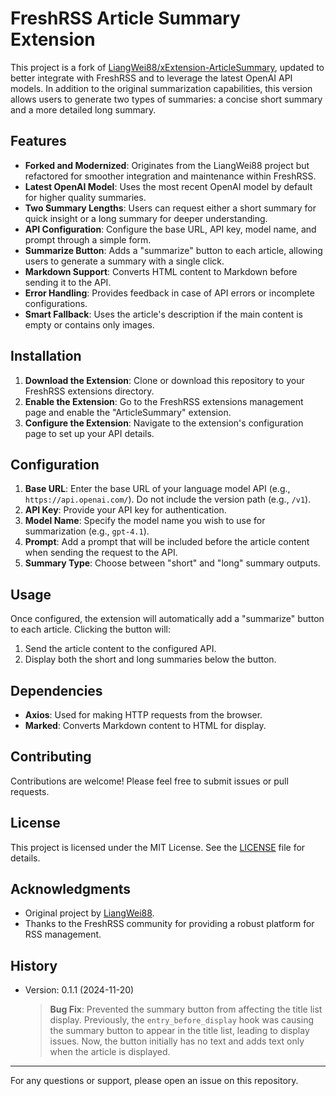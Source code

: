 # FreshRSS Article Summary Extension

This project is a fork of [LiangWei88/xExtension-ArticleSummary](https://github.com/LiangWei88/xExtension-ArticleSummary), updated to better integrate with FreshRSS and to leverage the latest OpenAI API models. In addition to the original summarization capabilities, this version allows users to generate two types of summaries: a concise short summary and a more detailed long summary.

## Features
- **Forked and Modernized**: Originates from the LiangWei88 project but refactored for smoother integration and maintenance within FreshRSS.
- **Latest OpenAI Model**: Uses the most recent OpenAI model by default for higher quality summaries.
- **Two Summary Lengths**: Users can request either a short summary for quick insight or a long summary for deeper understanding.
- **API Configuration**: Configure the base URL, API key, model name, and prompt through a simple form.
- **Summarize Button**: Adds a "summarize" button to each article, allowing users to generate a summary with a single click.
- **Markdown Support**: Converts HTML content to Markdown before sending it to the API.
- **Error Handling**: Provides feedback in case of API errors or incomplete configurations.
- **Smart Fallback**: Uses the article's description if the main content is empty or contains only images.

## Installation

1. **Download the Extension**: Clone or download this repository to your FreshRSS extensions directory.
2. **Enable the Extension**: Go to the FreshRSS extensions management page and enable the "ArticleSummary" extension.
3. **Configure the Extension**: Navigate to the extension's configuration page to set up your API details.

## Configuration

1. **Base URL**: Enter the base URL of your language model API (e.g., `https://api.openai.com/`). Do not include the version path (e.g., `/v1`).
2. **API Key**: Provide your API key for authentication.
3. **Model Name**: Specify the model name you wish to use for summarization (e.g., `gpt-4.1`).
4. **Prompt**: Add a prompt that will be included before the article content when sending the request to the API.
5. **Summary Type**: Choose between "short" and "long" summary outputs.

## Usage

Once configured, the extension will automatically add a "summarize" button to each article. Clicking the button will:

1. Send the article content to the configured API.
2. Display both the short and long summaries below the button.

## Dependencies

- **Axios**: Used for making HTTP requests from the browser.
- **Marked**: Converts Markdown content to HTML for display.

## Contributing

Contributions are welcome! Please feel free to submit issues or pull requests.

## License

This project is licensed under the MIT License. See the [LICENSE](LICENSE) file for details.

## Acknowledgments

- Original project by [LiangWei88](https://github.com/LiangWei88/xExtension-ArticleSummary).
- Thanks to the FreshRSS community for providing a robust platform for RSS management.

## History
- Version: 0.1.1 (2024-11-20)
  > **Bug Fix**: Prevented the summary button from affecting the title list display. Previously, the `entry_before_display` hook was causing the summary button to appear in the title list, leading to display issues. Now, the button initially has no text and adds text only when the article is displayed.

---
For any questions or support, please open an issue on this repository.
